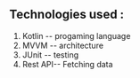 ## Technologies used :
1. Kotlin  -- progaming language
2. MVVM    -- architecture
3. JUnit   -- testing
4. Rest API-- Fetching data
